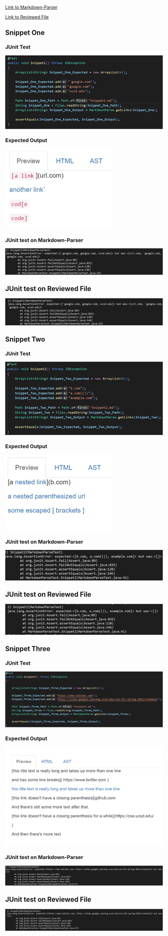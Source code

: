 [Link to Markdown-Parser](https://github.com/ayushs2725/markdown-parser)

[Link to Reviewed File](https://github.com/ayushs2725/markdown-parser-review)



## Snippet One

### JUnit Test
![](R4P11.png)

### Expected Output
![](R4P1.png)

### JUnit test on Markdown-Parser
![](R4P5.png)

## JUnit test on Reviewed File 
![](R4P6.png)



## Snippet Two

### JUnit Test
![](R4P12.png)

### Expected Output
![](R4P2.png)

### JUnit test on Markdown-Parser
![](R4P7.png)

## JUnit test on Reviewed File 
![](R4P8.png)



## Snippet Three

### JUnit Test
![](R4P13.png)

### Expected Output
![](R4P3.png)

### JUnit test on Markdown-Parser
![](R4P9.png)

## JUnit test on Reviewed File 
![](R4P10.png)